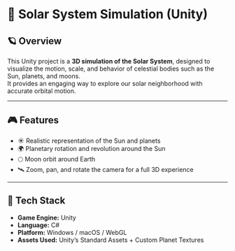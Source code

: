 # 🌌 Solar System Simulation (Unity)

## 🪐 Overview
This Unity project is a **3D simulation of the Solar System**, designed to visualize the motion, scale, and behavior of celestial bodies such as the Sun, planets, and moons.  
It provides an engaging way to explore our solar neighborhood with accurate orbital motion.

---

## 🎮 Features
- ☀️ Realistic representation of the Sun and planets  
- 🌍 Planetary rotation and revolution around the Sun  
- 🌕 Moon orbit around Earth  
- 🛰️ Zoom, pan, and rotate the camera for a full 3D experience  

---

## 🧰 Tech Stack
- **Game Engine:** Unity 
- **Language:** C#  
- **Platform:** Windows / macOS / WebGL  
- **Assets Used:** Unity’s Standard Assets + Custom Planet Textures  

